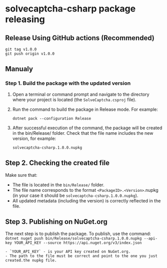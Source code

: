 # solvecaptcha-csharp package releasing

## Release Using GitHub actions (Recommended)

```
git tag v1.0.0
git push origin v1.0.0
```

## Manualy

### Step 1. Build the package with the updated version

1. Open a terminal or command prompt and navigate to the directory where your project is located (the `SolveCaptcha.csproj` file).

2. Run the command to build the package in Release mode. For example:


    `dotnet pack --configuration Release`


3. After successful execution of the command, the package will be created in the bin/Release/ folder. Check that the file name includes the new version, for example:


    `solvecaptcha-csharp.1.0.0.nupkg`


## Step 2. Checking the created file

Make sure that:
- The file is located in the `bin/Release/` folder.
- The file name corresponds to the format `<PackageID>.<Version>`.nupkg (in your case it should be `solvecaptcha-csharp.1.0.0.nupkg`).
- All updated metadata (including the version) is correctly reflected in the file.

## Step 3. Publishing on NuGet.org
The next step is to publish the package. To publish, use the command:
    `dotnet nuget push bin/Release/solvecaptcha-csharp.1.0.0.nupkg --api-key YOUR_API_KEY --source https://api.nuget.org/v3/index.json`

    - `YOUR_API_KEY` - is your API key created on NuGet.org.
    - The path to the file must be correct and point to the one you just created.the nupkg file.